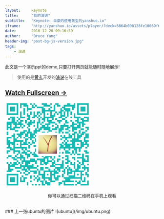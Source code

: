 ```yaml
---
layout:     keynote
title:      "我的演说"
subtitle:   "Keynote: 自豪的使用黄玄的yanshuo.io"
iframe:     "http://yanshuo.io/assets/player/?deck=5864b098128fe10069f6aa49"
date:       2016-12-20 09:16:59
author:     "Bruce Yang"
header-img: "post-bg-js-version.jpg"
tags:
    - 演说
---
```

此文是一个演示ppt的demo,只要打开网页就能随时随地展示!

> 使用的是[黄玄](https://huangxuan.me/about/)开发的[演说](yanshuo.io)在线工具

## [Watch Fullscreen →](http://yanshuo.io/assets/player/?deck=5864b098128fe10069f6aa49)
![你可以通过扫描二维码在手机上观看](/img/演说Test.png)
<p style="text-align:center;">
   你可以通过扫描二维码在手机上观看
</p>

<br>
### 上一张ubuntu的图片
![ubuntu](/img/ubuntu.png)